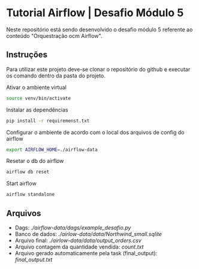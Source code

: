 # Tutorial Airflow | Desafio Módulo 5

Neste repositório está sendo desenvolvido o desafio módulo 5 referente ao conteúdo "Orquestração ocm Airflow". 

## Instruções

Para utilizar este projeto deve-se clonar o repositório do github e executar os comando dentro da pasta do projeto. 

Ativar o ambiente virtual
```bash
source venv/bin/activate
```

Instalar as dependências
```bash
pip install -r requiremenst.txt
```

Configurar o ambiente de acordo com o local dos arquivos de config do airflow
```bash
export AIRFLOW_HOME=./airflow-data
```

Resetar o db do airflow 
```bash
airflow db reset
```

Start airflow
```bash
airflow standalone
```

## Arquivos
- Dags: *./airflow-data/dags/example_desafio.py*
- Banco de dados: *./airlow-data/data/Northwind_small.sqlite*
- Arquivo final: *./airlow-data/data/output_orders.csv*
- Arquivo contagem da quantidade vendida: *count.txt*
- Arquivo gerado automaticamente pela task (final_output): *final_output.txt*
